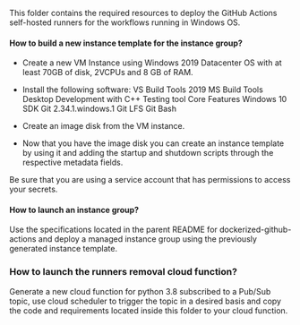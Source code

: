 <!--
    Licensed to the Apache Software Foundation (ASF) under one
    or more contributor license agreements.  See the NOTICE file
    distributed with this work for additional information
    regarding copyright ownership.  The ASF licenses this file
    to you under the Apache License, Version 2.0 (the
    "License"); you may not use this file except in compliance
    with the License.  You may obtain a copy of the License at

      http://www.apache.org/licenses/LICENSE-2.0

    Unless required by applicable law or agreed to in writing, software
    distributed under the License is distributed on an "AS IS" BASIS,
    WITHOUT WARRANTIES OR CONDITIONS OF ANY KIND, either express or implied.
    See the License for the specific language governing permissions and
    limitations under the License.
-->

This folder contains the required resources to deploy the GitHub Actions self-hosted runners for the workflows running in Windows OS.


#### How to build a new instance template for the instance group?

* Create a new VM Instance using Windows 2019 Datacenter OS with at least 70GB of disk, 2VCPUs and 8 GB of RAM.

* Install the following software:
    VS Build Tools 2019
    MS Build Tools
    Desktop Development with C++
    Testing tool Core Features
    Windows 10 SDK
    Git 2.34.1.windows.1
    Git LFS
    Git Bash

* Create an image disk from the VM instance.

* Now that you have the image disk you can create an instance template by using it and adding the startup and shutdown scripts through the respective metadata fields.

Be sure that you are using a service account that has permissions to access your secrets.

#### How to launch an instance group?

Use the specifications located in the parent README for dockerized-github-actions and deploy a managed instance group using the previously generated instance template.


### How to launch the runners removal cloud function?

Generate a new cloud function for python 3.8 subscribed to a Pub/Sub topic, use cloud scheduler to trigger the topic in a desired basis and copy the code and requirements located inside this folder to your cloud function.







